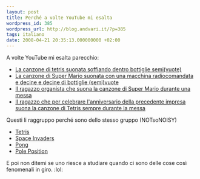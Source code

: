 ```yaml
---
layout: post
title: Perché a volte YouTube mi esalta
wordpress_id: 385
wordpress_url: http://blog.andvari.it/?p=385
tags: italiano
date: 2008-04-21 20:35:13.000000000 +02:00
---
```

A volte YouTube mi esalta parecchio:
<ul>
	<li><a href="http://www.youtube.com/watch?v=GkDBlEvfbgg">La canzone di tetris suonata soffiando dentro bottiglie semi(vuote)</a></li>
	<li><a href="http://www.youtube.com/watch?v=RqB4ELGL_Lc">La canzone di Super Mario suonata con una macchina radiocomandata e decine e decine di bottiglie (semi)vuote</a></li>
	<li><a href="http://www.youtube.com/watch?v=pFnQZicYjpA">Il ragazzo organista che suona la canzone di Super Mario durante una messa</a></li>
	<li><a href="http://www.youtube.com/watch?v=Sv-wIFW-pAM">Il ragazzo che per celebrare l'anniversario della precedente impresa suona la canzone di Tetris sempre durante la messa</a></li>
</ul>
Questi li raggruppo perché sono dello stesso gruppo (NOTsoNOISY)
<ul>
	<li><a href="http://www.notsonoisy.com/tetris/">Tetris</a></li>
	<li><a href="http://www.notsonoisy.com/spaceinvaders">Space Invaders</a></li>
	<li><a href="http://www.notsonoisy.com/pong">Pong</a></li>
	<li><a href="http://www.notsonoisy.com/poleposition">Pole Position
</a></li>
</ul>
E poi non ditemi se uno riesce a studiare quando ci sono delle cose così fenomenali in giro. :lol:
